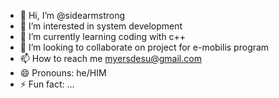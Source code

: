 - 👋 Hi, I’m @sidearmstrong
- 👀 I’m interested in system development
- 🌱 I’m currently learning coding with c++
- 💞️ I’m looking to collaborate on project for e-mobilis program
- 📫 How to reach me myersdesu@gmail.com
- 😄 Pronouns: he/HIM
- ⚡ Fun fact: ...

<!---
sidearmstrong/sidearmstrong is a ✨ special ✨ repository because its `README.md` (this file) appears on your GitHub profile.
You can click the Preview link to take a look at your changes.
--->
